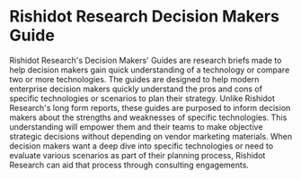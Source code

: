 # Rishidot Research Decision Makers Guide
Rishidot Research's Decision Makers' Guides are research briefs made to help decision makers gain quick understanding of a technology or compare two or more technologies. The guides are designed to help modern enterprise decision makers quickly understand the pros and cons of specific technologies or scenarios to plan their strategy. Unlike Rishidot Research's long form reports, these guides are purposed to inform decision makers about the strengths and weaknesses of specific technologies. This understanding will empower them and their teams to make objective strategic decisions without depending on vendor marketing materials. When decision makers want a deep dive into specific technologies or need to evaluate various scenarios as part of their planning process, Rishidot Research can aid that process through consulting engagements.
